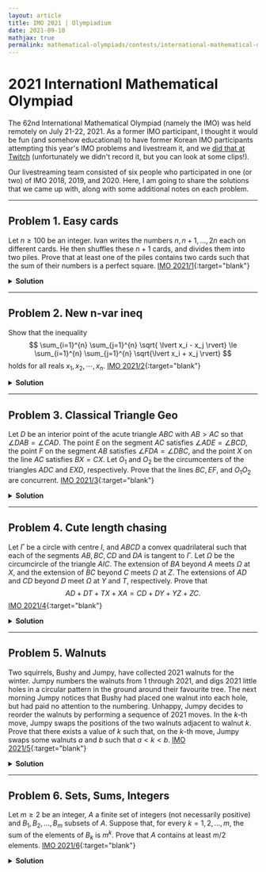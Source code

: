 ```yaml
---
layout: article
title: IMO 2021 | Olympiadium
date: 2021-09-10
mathjax: true
permalink: mathematical-olympiads/contests/international-mathematical-olympiad/imo-2021
---
```

# 2021 Internationl Mathematical Olympiad

The 62nd International Mathematical Olympiad (namely the IMO) was held remotely on July 21-22, 2021. As a former IMO participant, I thought it would be fun (and somehow educational) to have former Korean IMO participants attempting this year's IMO problems and livestream it, and we [did that at Twitch][twitch-link] (unfortunately we didn't record it, but you can look at some clips!).<ssbr/>

Our livestreaming team consisted of six people who participated in one (or two) of IMO 2018, 2019, and 2020. Here, I am going to share the solutions that we came up with, along with some additional notes on each problem.

---
## Problem 1. Easy cards
<blueboard>Let $n \geqslant 100$ be an integer. Ivan writes the numbers $n, n+1, \ldots, 2n$ each on different cards. He then shuffles these $n+1$ cards, and divides them into two piles. Prove that at least one of the piles contains two cards such that the sum of their numbers is a perfect square. </blueboard>
[IMO 2021/1](https://artofproblemsolving.com/community/c6h2625909p22698392){:target="blank"}
<pinkborder><details>
<summary><b>Solution</b></summary>
It suffices to prove that there are three integers $n \le a<b<c \le 2n$ such that $a+b, b+c, c+a$ are perfect squares.<ssbr/>

To accomplish this, we will set $a = 2i^2 - 4i, b= 2i^2+1, c= 2i^2+4i$ for some integer $i$. Then it follows that $a+b = (2i-1)^2, a+c=(2i)^2, b+c=(2i+1)^2,$ so we only need

$$ 2i^2-4i \ge n ,2i^2+4i \le 2n \iff (i-1)^2 \ge \frac{n}{2}+1 , (i+1)^2 \le n+1 $$

for some integer $i$. This is equivalent to $\lfloor \sqrt{n+1} \rfloor - \lceil \sqrt{\frac{n}{2}+1} \rceil \ge 2$, which can be verified easily.
</details></pinkborder>

---
## Problem 2. New n-var ineq
<blueboard> Show that the inequality $$ \sum_{i=1}^{n} \sum_{j=1}^{n} \sqrt{ \lvert x_i - x_j \rvert} \le \sum_{i=1}^{n} \sum_{j=1}^{n} \sqrt{\lvert x_i + x_j \rvert} $$ holds for all reals $x_1, x_2, \cdots, x_n.$ </blueboard>
[IMO 2021/2](https://artofproblemsolving.com/community/c6h2625850p22697952){:target="blank"}
<pinkborder><details>
<summary><b>Solution</b></summary>
We will prove the problem with strong induction on $n$. The base cases in which $n \le 2$ are trivial.

<greenboard> <b>Lemma.</b> For any real $x \neq 0$ and $0 < \epsilon < 2\lvert x \rvert,$ we have
$$ \sqrt{\lvert x-\epsilon/2 \rvert}+\sqrt{\lvert x+\epsilon/2 \rvert} < 2\sqrt{\lvert x \rvert}. $$ </greenboard>

<i>Proof.</i> This directly follows from Jensen as both $\sqrt{x}$ and $\sqrt{-x}$ are concave on their domains. $\square$ <ssbr/>

Note that the left-hand side remains constant under translation of the variables ($x_j \leftarrow x_j + \frac{C}{2}$), so it is sufficient to consider the case where the right-hand side is minimized under translation. 
Accordingly, let $f(C):= \sum_{i, j} \sqrt{\lvert x_i + x_j + C \rvert}.$ Then $f(C)$ is continuous on $\mathbb{R}$ and bounded below; thus $f$ attains a minimum. 
Let $f(C)$ be that minimum, and suppose $x_i+x_j+C \neq 0$ for every indices $1 \le i, j \le n.$ <ssbr/>

By the lemma, for all sufficiently small $\epsilon$ we have <ssbr/>

$$ \sum_{i, j} \sqrt{\lvert x_i + x_j + C + \epsilon \rvert} + \sum_{i, j} \sqrt{\lvert x_i + x_j + C - \epsilon \rvert} < \sum_{i, j} 2\sqrt{\lvert x_i+x_j+C \rvert}, $$

so $\min {f(C-\epsilon), f(C+\epsilon)} < f(C).$ This contradicts the minimality of $f(C).$ Hence there are indices $i, j$ such that $x_i+x_j+C=0.$ <ssbr/>

Now by the translation $x_j \leftarrow x_j + \frac{C}{2}$ we have $x_i+x_j=0$ for some $i, j.$ WLOG assume $i=j=n$ or $i=n-1, j=n,$ then the inequality reduces to the following two inequalities, which holds by the induction hypothesis.

$$ \sum_{i=1}^{n-1} \sum_{j=1}^{n-1} \sqrt{ \lvert x_i - x_j \rvert} \le \sum_{i=1}^{n-1} \sum_{j=1}^{n-1} \sqrt{\lvert x_i + x_j \rvert} $$
$$ \sum_{i=1}^{n-2} \sum_{j=1}^{n-2} \sqrt{ \lvert x_i - x_j \rvert} \le \sum_{i=1}^{n-2} \sum_{j=1}^{n-2} \sqrt{\lvert x_i + x_j \rvert} $$

Note that equality holds iff the $x_i$s are symmetric with respect to the origin, i.e. the multiset ${x_1, x_2, \cdots, x_n}$ can be partitioned into groups of size at most two so that each group has sum $0.$
</details></pinkborder>

---
## Problem 3. Classical Triangle Geo
<blueboard> Let $D$ be an interior point of the acute triangle $ABC$ with $AB > AC$ so that $\angle DAB = \angle CAD.$ The point $E$ on the segment $AC$ satisfies $\angle ADE =\angle BCD,$ the point $F$ on the segment $AB$ satisfies $\angle FDA =\angle DBC,$ and the point $X$ on the line $AC$ satisfies $BX = CX.$ Let $O_1$ and $O_2$ be the circumcenters of the triangles $ADC$ and $EXD,$ respectively. Prove that the lines $BC, EF,$ and $O_1O_2$ are concurrent. </blueboard>
[IMO 2021/3](https://artofproblemsolving.com/community/c6h2625862p22698068){:target="blank"}
<pinkborder><details>
<summary><b>Solution</b></summary>
    
<i>Diagram.</i>
    
<p align="center">
    <img src="{{ site.url }}{{ site.baseurl }}/assets/images/posts/imo3fig.jpg"  width="80%">
</p>
    
<i>Step 1.</i> Let $D'$ denote the isogonal conjugate of $D$ with respect to $\triangle ABC.$ Then the given angle condition implies
  
$$ \angle FDB' = \angle DBC = \angle FDD', $$
  
so $(BFDD'),(DD'CE)$ are cyclic. Hence by PoP,
  
$$ AF\times AB= AD\times AD'= AE\times AC, $$
  
we obtain that $(BCEF)$ is also cyclic. <ssbr/>
    
Now we recall a well-known lemma used in several IMO/ISLs:
    
<greenboard> <b>Lemma.</b> Let $ABCD$ be a quadrilateral and $X$ be a point in its interior so that $\angle AXB+\angle CXD = \pi$. Then $X$ has an isogonal conjugate with respect to $ABCD$. </greenboard>
    
<i>Step 2.</i> By the above lemma, it follows that $D$ and $D'$ are isogonal conjugates with respect to $\square BCEF$. Hence
    
$$ \angle BDF = \angle BD'F = \pi - \angle CD'E = \angle D'EC + \angle D'CD = \angle DEF + \angle DBC, $$
    
which implies that $\odot(DEF)$ and $\odot(DBC)$ are tangent to each other. By the radical axis theorem on $\odot(AEF), \odot(DEF), \odot(DBC)$, the point $T := BC \cap EF$ satisfies $TD^2 = TB \times TC$. <ssbr/>
    
<i>Step 3.</i> Let $P$ be the intersection of $\odot(AEF)$ and $\odot(ABC)$. Then $\triangle PBC \sim \triangle PFE$ by the Miquel point property, and
    
$$ \angle PBX=\angle XBC -\angle PBC=\angle ACB -\angle PFE = \angle AFE- \angle PFE =\angle AFP =\angle XEP. $$
    
Hence $(XPEB)$ are cyclic. <ssbr/>
    
<i>Step 4.</i> Let $PB$ and $AC$ intersect at $I$ and let $\odot(XDE)$ and $\odot(ADC)$ meet again at $G$. Then by PoP
    
$$ XI\times IE=PI\times IB =AI\times IC, $$
    
so $I$ lies on the radical axis of $\odot(XDE)$ and $\odot(ADC)$ which is $DG.$ Hence by PoP again, we have
    
$$ BI\times IP=AI\times IC =DI\times IG $$
    
so $(BDPG)$ are cyclic. <ssbr/>
    
<i>Step 5.</i> To finish, consider the inversion centered at $T$ with radius $TD$. By <i>Step 2</i> we have $TD^2 =TB\times TC=TP\times TA$, and thus $G = \odot(ADC) \cap \odot(BDP)$ is fixed under this inversion (as the two circles swap to each other). Hence $TG=TD$, and $T$ lies on the perpendicular bisector of $DG$, which is $O_1 O_2.$ This concludes the proof.
</details></pinkborder>

---
## Problem 4. Cute length chasing
<blueboard> Let $\Gamma$ be a circle with centre $I$, and $A B C D$ a convex quadrilateral such that each of the segments $AB, BC, CD$ and $DA$ is tangent to $\Gamma$. Let $\Omega$ be the circumcircle of the triangle $AIC$. The extension of $BA$ beyond $A$ meets $\Omega$ at $X$, and the extension of $B C$ beyond $C$ meets $\Omega$ at $Z.$ The extensions of $AD$ and $CD$ beyond $D$ meet $\Omega$ at $Y$ and $T$, respectively. Prove that $$ AD+DT+TX+XA=CD+DY+YZ+ZC. $$ </blueboard>
[IMO 2021/4](https://artofproblemsolving.com/community/c6h2625855p22698001){:target="blank"}
<pinkborder><details>
<summary><b>Solution</b></summary>
The following claim kills the problem: Let $\gamma$ be a circle and $X, Y$ be two points outside the circle so that the angle between the two tangent lines from $X$ to $\gamma$ and $Y$ to $\gamma$ is the same. Then the distance of the $X$ and the tangency point is same as that of $Y$. <ssbr/>

For the main problem, observe that $\overline{XT}=\overline{YZ}$ as $\triangle IXT \equiv \triangle IYZ$, and $\angle ITC = \angle IZC$ implies that the length of the tangent from $T$ and $Z$ to the incircle are the same. Applying the same fact to $X$ and $Y$ will imply the desired result.
</details></pinkborder>

---
## Problem 5. Walnuts

<blueboard> Two squirrels, Bushy and Jumpy, have collected 2021 walnuts for the winter. Jumpy numbers the walnuts from 1 through 2021, and digs 2021 little holes in a circular pattern in the ground around their favourite tree. The next morning Jumpy notices that Bushy had placed one walnut into each hole, but had paid no attention to the numbering. Unhappy, Jumpy decides to reorder the walnuts by performing a sequence of 2021 moves. In the $k$-th move, Jumpy swaps the positions of the two walnuts adjacent to walnut $k$.\
Prove that there exists a value of $k$ such that, on the $k$-th move, Jumpy swaps some walnuts $a$ and $b$ such that $a<k<b.$ </blueboard>
[IMO 2021/5](https://artofproblemsolving.com/community/c6h2625845p22697921){:target="blank"}
<pinkborder><details>
<summary><b>Solution</b></summary>
Suppose otherwise. Suppose initially all walnuts are white and we are coloring the walnut $k$ black on the $k$-th move. Then on the $k$-th move the two numbers adjacent to $k$ must have the same color. Hence the number of adjacent (black, black) pairs does not change upon $\pmod 2,$ but it should change from $0$ to $2021,$ contradiction.
</details></pinkborder>

---
## Problem 6. Sets, Sums, Integers
<blueboard> Let $m \ge 2$ be an integer, $A$ a finite set of integers (not necessarily positive) and $B_1,B_2,...,B_m$ subsets of $A$. Suppose that, for every $k=1,2,...,m$, the sum of the elements of $B_k$ is $m^k$. Prove that $A$ contains at least $m/2$ elements. </blueboard>
[IMO 2021/6](https://artofproblemsolving.com/community/c6h2625864p22698082){:target="blank"}
<pinkborder><details>
<summary><b>Solution</b></summary>
Let $A={a_1, a_2, \cdots, a_k },$ and consider the following two sets: <ssbr/>
<ul>
<li> $X = { \lambda_1a_1+\lambda_2a_2+\cdots+\lambda_ka_k : 0 \le \lambda_i \le m^2-1 },$ <ssbr/></li>
<li> $Y = { \lambda_1m^1+\lambda_2m^2+\cdots+\lambda_mm^m : 0 \le \lambda_i \le m-1 }.$ </li>
</ul>
The key observation is the following: <ssbr/>

<orangeboard> <i>Claim.</i> We have $Y \subseteq X$. </orangeboard>
<i>Proof.</i> Write each $m^j$ as a sum of suitable $a_i$s. Then it follows that every element of $Y$ can be expressed as a (integer-coefficient) linear combination of $a_1, \cdots, a_k$, and that these coefficients are at least $0$ and at most $(m-1) \times m <m^2-1$. Hence every element of $Y$ should be in $X$ as well, implying $Y \subseteq X$. $\square$ <ssbr/>

Now note that $Y = { 0, m, 2m, \cdots, m^{m+1}-m }$ by base $m$ representation, and $\lvert X \rvert \le (m^2)^k.$ Comparing, we have

$$ (m^2)^k \ge \lvert X \rvert \ge \lvert Y \rvert = m^m, $$

and it follows that $k \ge \frac{m}{2}$.
</details></pinkborder>

[twitch-link]: https://www.twitch.tv/lminsl_solves_imo
